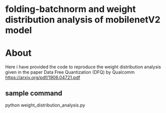 # folding-batchnorm and weight distribution analysis of mobilenetV2 model

# About

Here i have provided the code to reproduce the weight distribution analysis given in the paper Data Free Quantization (DFQ) by Qualcomm https://arxiv.org/pdf/1906.04721.pdf

## sample command

python weight_distribution_analysis.py

